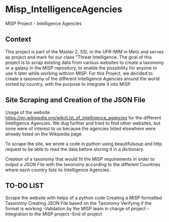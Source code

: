 # Misp_IntelligenceAgencies
MISP Project - Intelligence Agencies

## Context
This project is part of the Master 2, SSI, in the UFR-MIM in Metz and serves as project and mark for our class "Threat Intelligence. The goal of this project is to scrap existing data from various websites to create a taxonomy or a galaxy in the MISP repository, to enable the possibility for anyone to use it later while working with/on MISP. 
For this Project, we decided to create a taxonomy of the different Intelligence Agencies around the world sorted by country, with the purpose to integrate it into MISP.

## Site Scraping and Creation of the JSON File
Usage of the website https://en.wikipedia.org/wiki/List_of_intelligence_agencies for the different Intelligence Agencies.
We dug further and tried to find other websites, but none were of interest to us because the agencies listed elsewhere were already listed on the Wikipedia page.

To scrape the site, we wrote a code in python using beautifulsoup and http request to be able to read the data before storing it in a dictionary.

Creation of a taxonomy that would fit the MISP requirements in order to output a JSON File with the taxonomy according to the different Countries where each country lists its Intelligence Agencies.

## TO-DO LIST
Scrape the website with helps of a python code
Creating a MISP formatted Taxonomy
Creating JSON File based on the Taxonomy
Verifying if the format is working
-Validation by the MISP team in charge of project
-Integration to the MISP project
-End of project
